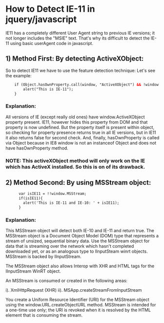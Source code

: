 # How to Detect IE-11 in jquery/javascript

IE11 has a completely different User Agent string to previous IE versions; it not longer includes the "MSIE" text. That's why its difficult to detect the IE-11 using basic userAgent
code in javascript.

## 1) Method First: By detecting ActiveXObject:
So to detect IE11 we have to use the feature detection technique:
Let's see the example:

```html
    if (Object.hasOwnProperty.call(window, "ActiveXObject") && !window.ActiveXObject) {
        alert("This is IE-11");
    }
```

### Explanation:

All versions of IE (except really old ones) have window.ActiveXObject property present. IE11, however hides this property
from DOM and that property is now undefined. But the property itself is present within object, so checking for property presence returns true in all IE versions,
but in IE11 it also returns false for second check. And, finally, hasOwnProperty is called via Object because in IE8
window is not an instanceof Object and does not have hasOwnProperty method.

### NOTE: This activeXObject method will only work on the IE which has ActiveX installed. So this is on of its drawback.

## 2) Method Second: By using MSStream object:

```html
      var isIE11 = !!window.MSStream;
      if(isIE11){
        alert('This is IE-11 and IE-10: ' + isIE11);
      }
```

### Explanation:

This MSStream object will detect both IE-10 and IE-11 and return true.
The MSStream object is a Document Object Model (DOM) type that represents a stream of unsized, sequential binary data.
Use the MSStream object for data that is streaming over the network which hasn't completed downloaded yet, or as an analogous type to IInputSteam winrt objects.
MSStream is backed by IInputStream.

The MSStream object also allows Interop with XHR and HTML tags for the IInputStream WinRT object.

An MSStream is consumed or created in the following areas:

i).  XmlHttpRequest (XHR)
ii). MSApp.createStreamFromInputStream

You create a Uniform Resource Identifier (URI) for the MSStream object using the window.URL.createObjectURL method.
MSStream is intended for a one-time use only; the URI is revoked when it is resolved by the HTML element that is consuming the stream.